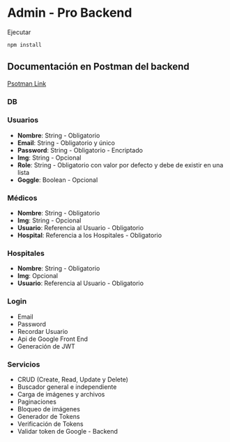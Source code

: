 # Admin - Pro Backend

Ejecutar

```sh
npm install
```

## Documentación en Postman del backend

[Psotman Link](https://documenter.getpostman.com/view/5248894/2sA3e5d7wY)

### DB

### Usuarios

- **Nombre**: String - Obligatorio
- **Email**: String - Obligatorio y único
- **Password**: String - Obligatorio - Encriptado
- **Img**: String - Opcional
- **Role**: String - Obligatorio con valor por defecto y debe de existir en una lista
- **Goggle**: Boolean - Opcional
  
### Médicos

- **Nombre**: String - Obligatorio
- **Img**: String - Opcional
- **Usuario**: Referencia al Usuario - Obligatorio
- **Hospital**: Referencia a los Hospitales - Obligatorio

### Hospitales

- **Nombre**: String - Obligatorio
- **Img**: Opcional
- **Usuario**: Referencia al Usuario - Obligatorio

### Login

- Email
- Password
- Recordar Usuario
- Api de Google Front End
- Generación de JWT

### Servicios

- CRUD (Create, Read, Update y Delete)
- Buscador general e independiente
- Carga de imágenes y archivos
- Paginaciones
- Bloqueo de imágenes
- Generador de Tokens
- Verificación de Tokens
- Validar token de Google - Backend
